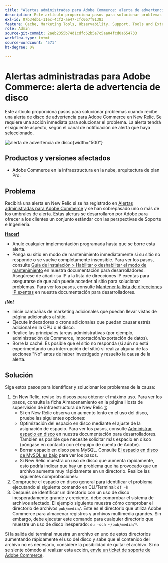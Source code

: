```yaml
---
title: "Alertas administradas para Adobe Commerce: alerta de advertencia de disco"
description: Este artículo proporciona pasos para solucionar problemas cuando recibe una alerta de disco de advertencia para Adobe Commerce en New Relic. Se requiere una acción inmediata para solucionar el problema. La alerta tendrá el siguiente aspecto, según el canal de notificación de alerta que haya seleccionado.
exl-id: 07b34db1-11ec-4cf2-ae47-cfc067f91383
feature: Cache, Marketing Tools, Observability, Support, Tools and External Services
role: Admin
source-git-commit: 2aeb2355b74d1cdfc62b5e7c5aa04fcd0a654733
workflow-type: tm+mt
source-wordcount: '571'
ht-degree: 0%

---
```


# Alertas administradas para Adobe Commerce: alerta de advertencia de disco

Este artículo proporciona pasos para solucionar problemas cuando recibe una alerta de disco de advertencia para Adobe Commerce en New Relic. Se requiere una acción inmediata para solucionar el problema. La alerta tendrá el siguiente aspecto, según el canal de notificación de alerta que haya seleccionado.

![alerta de advertencia de disco](assets/disk-warning-magento-managed.png){width="500"}

## Productos y versiones afectados

* Adobe Commerce en la infraestructura en la nube, arquitectura de plan Pro.

## Problema

Recibirá una alerta en New Relic si se ha registrado en [Alertas administradas para Adobe Commerce](/help/support-tools/managed-alerts-for-adobe-commerce/managed-alerts-for-magento-commerce.md) y se han sobrepasado uno o más de los umbrales de alerta. Estas alertas se desarrollaron por Adobe para ofrecer a los clientes un conjunto estándar con las perspectivas de Soporte e Ingeniería.

<u> **Hacer!** </u>

* Anule cualquier implementación programada hasta que se borre esta alerta.
* Ponga su sitio en modo de mantenimiento inmediatamente si su sitio no responde o se vuelve completamente insensible. Para ver los pasos, consulte [Guía de instalación > Habilitar o deshabilitar el modo de mantenimiento](https://experienceleague.adobe.com/en/docs/commerce-operations/installation-guide/tutorials/maintenance-mode) en nuestra documentación para desarrolladores. Asegúrese de añadir su IP a la lista de direcciones IP exentas para asegurarse de que aún puede acceder al sitio para solucionar problemas. Para ver los pasos, consulte [Mantener la lista de direcciones IP exentas](https://experienceleague.adobe.com/en/docs/commerce-operations/installation-guide/tutorials/maintenance-mode#instgde-cli-maint-exempt) en nuestra documentación para desarrolladores.

<u> **¡No!** </u>

* Inicie campañas de marketing adicionales que puedan llevar vistas de página adicionales al sitio.
* Ejecute indexadores o crons adicionales que puedan causar estrés adicional en la CPU o el disco.
* Realice las principales tareas administrativas (por ejemplo, administración de Commerce, importación/exportación de datos).
* Borre la caché. Es posible que el sitio no responda (si aún no está experimentando una interrupción del sitio) si realiza alguna de las acciones &quot;No&quot; antes de haber investigado y resuelto la causa de la alerta.

## Solución

Siga estos pasos para identificar y solucionar los problemas de la causa:

1. En New Relic, revise los discos para obtener el máximo uso. Para ver los pasos, consulte la ficha Almacenamiento en la página Hosts de supervisión de infraestructura de New Relic [1:](https://docs.newrelic.com/docs/infrastructure/infrastructure-ui-pages/infra-hosts-ui-page/)
   * Si en New Relic observa un aumento lento en el uso del disco, pruebe las siguientes opciones:
   * Optimización del espacio en disco mediante el ajuste de la asignación de espacio. Para ver los pasos, consulte [Administrar espacio en disco](https://experienceleague.adobe.com/docs/commerce-cloud-service/user-guide/develop/storage/manage-disk-space.html) en nuestra documentación para desarrolladores. También es posible que necesite solicitar más espacio en disco (póngase en contacto con el equipo de cuenta de Adobe).
   * Borrar espacio en disco para MySQL. Consulte [El espacio en disco de MySQL es bajo](/help/troubleshooting/database/mysql-disk-space-is-low-on-magento-commerce-cloud.md) para ver los pasos.
   * Si New Relic muestra un uso de disco que aumenta rápidamente, esto podría indicar que hay un problema que ha provocado que un archivo aumente muy rápidamente en un directorio. Realice las siguientes comprobaciones:
1. Compruebe el espacio en disco general para identificar el problema ejecutando el siguiente comando en CLI/Terminal: `df -h`
1. Después de identificar un directorio con un uso de disco inesperadamente grande y creciente, debe comprobar el sistema de archivos afectado. El ejemplo siguiente muestra cómo comprobar el directorio de archivos `pub/media/`. Este es el directorio que utiliza Adobe Commerce para almacenar registros y archivos multimedia grandes. Sin embargo, debe ejecutar este comando para cualquier directorio que muestre un uso de disco inesperado: `du -sch ~/pub/media/*`.

Si la salida del terminal muestra un archivo en uno de estos directorios aumentando rápidamente el uso del disco y sabe que el contenido del archivo no es necesario, considere la posibilidad de quitar el archivo. Si no se siente cómodo al realizar esta acción, [envíe un ticket de soporte de Adobe Commerce](/help/help-center-guide/help-center/magento-help-center-user-guide.md#submit-ticket).
